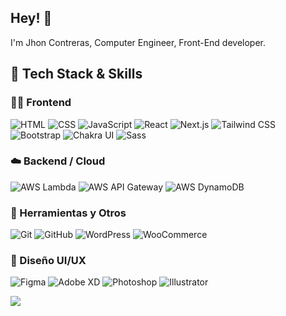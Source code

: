 

## Hey! 👋
I'm Jhon Contreras, Computer Engineer, Front-End developer.


## 🧠 Tech Stack & Skills

### 👨‍💻 Frontend
![HTML](https://img.shields.io/badge/HTML-E34F26?style=flat&logo=html5&logoColor=white)
![CSS](https://img.shields.io/badge/CSS-1572B6?style=flat&logo=css3&logoColor=white)
![JavaScript](https://img.shields.io/badge/JavaScript-F7DF1E?style=flat&logo=javascript&logoColor=black)
![React](https://img.shields.io/badge/React-20232A?style=flat&logo=react&logoColor=61DAFB)
![Next.js](https://img.shields.io/badge/Next.js-000000?style=flat&logo=nextdotjs&logoColor=white)
![Tailwind CSS](https://img.shields.io/badge/Tailwind_CSS-38B2AC?style=flat&logo=tailwind-css&logoColor=white)
![Bootstrap](https://img.shields.io/badge/Bootstrap-7952B3?style=flat&logo=bootstrap&logoColor=white)
![Chakra UI](https://img.shields.io/badge/Chakra_UI-319795?style=flat&logo=chakra-ui&logoColor=white)
![Sass](https://img.shields.io/badge/Sass-CC6699?style=flat&logo=sass&logoColor=white)

### ☁️ Backend / Cloud
![AWS Lambda](https://img.shields.io/badge/AWS_Lambda-FF9900?style=flat&logo=amazonaws&logoColor=white)
![AWS API Gateway](https://img.shields.io/badge/AWS_API_Gateway-FF9900?style=flat&logo=amazonaws&logoColor=white)
![AWS DynamoDB](https://img.shields.io/badge/AWS_DynamoDB-4053D6?style=flat&logo=amazonaws&logoColor=white)

### 🔧 Herramientas y Otros
![Git](https://img.shields.io/badge/Git-F05032?style=flat&logo=git&logoColor=white)
![GitHub](https://img.shields.io/badge/GitHub-181717?style=flat&logo=github&logoColor=white)
![WordPress](https://img.shields.io/badge/WordPress-21759B?style=flat&logo=wordpress&logoColor=white)
![WooCommerce](https://img.shields.io/badge/WooCommerce-96588A?style=flat&logo=woocommerce&logoColor=white)

### 🎨 Diseño UI/UX
![Figma](https://img.shields.io/badge/Figma-F24E1E?style=flat&logo=figma&logoColor=white)
![Adobe XD](https://img.shields.io/badge/Adobe_XD-FF61F6?style=flat&logo=adobexd&logoColor=white)
![Photoshop](https://img.shields.io/badge/Photoshop-31A8FF?style=flat&logo=adobephotoshop&logoColor=white)
![Illustrator](https://img.shields.io/badge/Illustrator-FF9A00?style=flat&logo=adobeillustrator&logoColor=white)



<a href="https://www.linkedin.com/in/jhoncontrerassoto/">
  <img src="https://img.shields.io/badge/LinkedIn-0077B5?style=for-the-badge&logo=linkedin&logoColor=white" >
</a>


